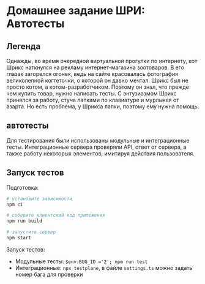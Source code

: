 # Домашнее задание ШРИ: Автотесты

## Легенда

Однажды, во время очередной виртуальной прогулки по интернету, кот Шрикс наткнулся на рекламу интернет-магазина зоотоваров. В его глазах загорелся огонек, ведь на сайте красовалась фотография великолепной когтеточки, о которой он давно мечтал.
Шрикс был не просто котом, а котом-разработчиком. Поэтому он знал, что прежде чем купить товар, нужно написать тесты. 
С энтузиазмом Шрикс принялся за работу, стуча лапками по клавиатуре и мурлыкая от азарта. Но есть проблема, у Шрикса лапки, поэтому ему нужна помощь.

## автотесты
Для тестирования были использованы модульные и интеграционные тесты. 
Интеграционные сервера проверяли API, ответ от сервера, а также работу некоторых элементов, имитируя действия пользователя.


## Запуск тестов
Подготовка:
```sh
# установите зависимости
npm ci

# соберите клиентский код приложения
npm run build

# запустите сервер
npm start
```

Запуск тестов:
- Модульные тесты: `$env:BUG_ID ='2'; npm run test`
- Интеграционные: `npx testplane`, в файле `settings.ts` можно задать номер бага для проверки

